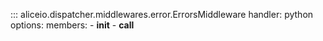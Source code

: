 ::: aliceio.dispatcher.middlewares.error.ErrorsMiddleware
    handler: python
    options:
      members:
        - __init__
        - __call__
